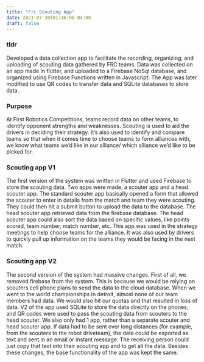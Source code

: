 ```yaml
---
title: "Frc Scouting App"
date: 2021-07-30T01:46:00-04:00
draft: false
---
```

### tldr
Developed a data collection app to facilitate the recording, organizing, and uploading of scouting data gathered by FRC teams. Data was collected on an app made in flutter, and uploaded to a Firebase NoSql database, and organized using Firebase Functions written in Javascript. The App was later modified to use QR codes to transfer data and SQLite databases to store data.
### Purpose
At First Robotics Competitions, teams record data on other teams, to identify opponent strengths and weaknesses. Scouting is used to aid the drivers in deciding their strategy. It’s also used to identify and compare teams so that when it comes time to choose teams to form alliances with, we know what teams we’d like in our alliance/ which alliance we’d like to be picked for.
### Scouting app V1
The first version of the system was written in Flutter and used Firebase to store the scouting data. Two apps were made, a scouter app and a head scouter app. The standard scouter app basically opened a form that allowed the scouter to enter in details from the match and team they were scouting. They could then hit a submit button to upload the data to the database. The head scouter app retrieved data from the firebase database. The head scouter app could also sort the data based on specific values, like points scored, team number, match number, etc. This app was used in the strategy meetings to help choose teams for the alliance. It was also used by drivers to quickly pull up information on the teams they would be facing in the next match.
### Scouting app V2
The second version of the system had massive changes. First of all, we removed firebase from the system. This is because we would be relying on scouters cell phone plans to send the data to the cloud database. When we went to the world championships in detroit, almost none of our team members had data. We would also hit our quotas and that resulted in loss of data.  V2 of the app used SQLite to store the data directly on the phones, and QR codes were used to pass the scouting data from scouters to the head scouter. We also only had 1 app, rather than a separate scouter and head scouter app. If data had to be sent over long distances (for example, from the scouters to the robot driveteam), the data could be exported as text and sent in an email or instant message. The receiving person could just copy that text into their scouting app and to get all the data. Besides these changes, the base functionality of the app was kept the same.
